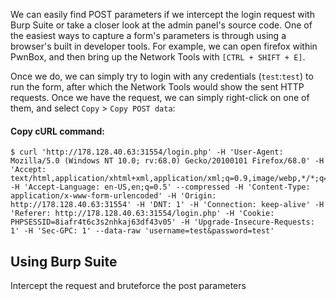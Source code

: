 We can easily find POST parameters if we intercept the login request with Burp Suite or take a closer look at the admin panel's source code.
One of the easiest ways to capture a form's parameters is through using a browser's built in developer tools. For example, we can open firefox within PwnBox, and then bring up the Network Tools with `[CTRL + SHIFT + E]`.

Once we do, we can simply try to login with any credentials (`test`:`test`) to run the form, after which the Network Tools would show the sent HTTP requests. Once we have the request, we can simply right-click on one of them, and select `Copy` > `Copy POST data`:

#### Copy cURL command:
```shell-session
$ curl 'http://178.128.40.63:31554/login.php' -H 'User-Agent: Mozilla/5.0 (Windows NT 10.0; rv:68.0) Gecko/20100101 Firefox/68.0' -H 'Accept: text/html,application/xhtml+xml,application/xml;q=0.9,image/webp,*/*;q=0.8' -H 'Accept-Language: en-US,en;q=0.5' --compressed -H 'Content-Type: application/x-www-form-urlencoded' -H 'Origin: http://178.128.40.63:31554' -H 'DNT: 1' -H 'Connection: keep-alive' -H 'Referer: http://178.128.40.63:31554/login.php' -H 'Cookie: PHPSESSID=8iafr4t6c3s2nhkaj63df43v05' -H 'Upgrade-Insecure-Requests: 1' -H 'Sec-GPC: 1' --data-raw 'username=test&password=test'
```

## Using Burp Suite
Intercept the request and bruteforce the post parameters